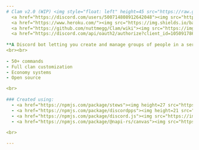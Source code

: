```yaml
---
# Clam v2.0 (WIP) <img style="float: left" height=45 src="https://raw.githubusercontent.com/nuttmegg/Clam/main/src/assets/images/icon_transparent.png">
  <a href="https://discord.com/users/500714808912642048"><img src="https://img.shields.io/badge/Created%20by-nutmeg%236868-blue?style=flat&color=FF523A&logo=discord&logoColor=white" alt="created by nutmeg#6868"></a>
  <a href="https://www.heroku.com/"><img src="https://img.shields.io/badge/Powered%20by%20Heroku-6567a5?style=flat&color=6567a5&logo=heroku&logoColor=white" alt="powered by heroku"></a>
  <a href="https://github.com/nuttmegg/Clam/wiki"><img src="https://img.shields.io/badge/Documentation-clam?color=purple&logo=gitbook&logoColor=white" alt="documentation" /></a>
  <a href="https://discord.com/api/oauth2/authorize?client_id=1050917862233100508&permissions=414733167680&scope=bot"><img src="https://img.shields.io/badge/Invite%20to%20server-7289da?style=flat&color=7289da&logo=discord&logoColor=white" alt="invite to server"></a>
  
**A Discord bot letting you create and manage groups of people in a server with a fully customizable clan system, economy, minigames, and items with attached roles.**
<br><br>
    
- 50+ commands
- Full clan customization
- Economy systems
- Open source

<br>
    
### Created using:
  - <a href="https://npmjs.com/package/stews"><img height=27 src="https://custom-icon-badges.demolab.com/badge/Stews-v1.6.5-orange.svg?logo=stew&logoColor=white" alt="stews version"></a>
  - <a href="https://npmjs.com/package/discordpps"><img height=21 src="https://img.shields.io/badge/discord+ps-v0.6.0-blue?style=flat&color=blue&logo=discord&logoColor=white" alt="discord+ps version" /></a>
  - <a href="https://npmjs.com/package/discord.js"><img src="https://img.shields.io/badge/discord.js-v14.11.0-blue?style=flat&color=7289da&logo=discord&logoColor=white" alt="discord.js version" /></a>
  - <a href="https://npmjs.com/package/@napi-rs/canvas"><img src="https://custom-icon-badges.demolab.com/badge/skr%20canvas-v0.1.40-orange?style=flat&color=orange&logoColor=white&logo=napirs" alt="skr canvas version" /></a>
    
<br>

---
```

